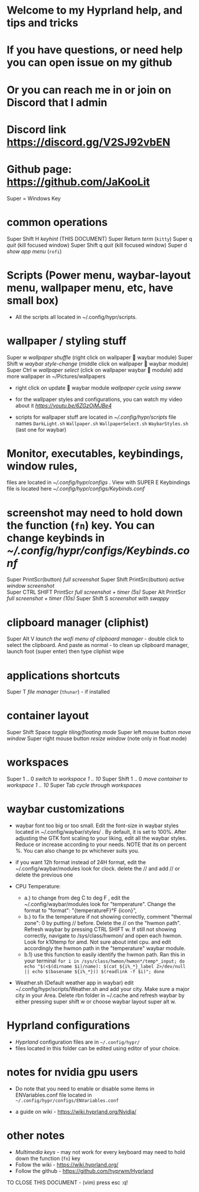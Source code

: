 # Welcome to my Hyprland help, and tips and tricks #
# If you have questions, or need help you can open issue on my github
# Or you can reach me in or join on Discord that I admin
# Discord link https://discord.gg/V2SJ92vbEN  
# Github page: https://github.com/JaKooLit

  Super = Windows Key

# common operations
  Super Shift    H        *keyhint* (THIS DOCUMENT)
  Super          Return   *term* (`kitty`)
  Super          q        *quit* (kill focused window)
  Super   Shift  q        *quit* (kill focused window)
  Super          d        *show app menu* (`rofi`)

# Scripts (Power menu, waybar-layout menu, wallpaper menu, etc, have small box)
  - All the scripts all located in ~/.config/hypr/scripts.
  
# wallpaper / styling stuff
  Super           w       *wallpaper shuffle* (right click on wallpaper   waybar module)
  Super   Shift   w       *waybar style-change* (middle click on wallpaper   waybar module)
  Super   Ctrl    w       *wallpaper select* (click on wallpaper waybar    module) add more wallpaper in ~/Pictures/wallpapers
  
  - right click on update   waybar module  *wallpaper cycle using swww*
  
  - for the wallpaper styles and configurations, you can watch my video about it *https://youtu.be/6ZGzOjMJBe4*
  
  - scripts for wallpaper stuff are located in *~/.config/hypr/scripts* file names `DarkLight.sh` `Wallpaper.sh` `WallpaperSelect.sh` `WaybarStyles.sh` (last one for waybar)

# Monitor, executables, keybindings, window rules, 
  files are located in *~/.config/hypr/configs* . View with SUPER E
  Keybindings file is located here *~/.config/hypr/configs/Keybinds.conf*

# screenshot may need to hold down the function (`fn`) key. You can change keybinds in *~/.config/hypr/configs/Keybinds.conf* 
  Super PrintScr(button)       *full screenshot*
  Super Shift PrintSrc(button) *active window screenshot*         
  Super CTRL SHIFT PrintScr    *full screenshot + timer (5s)*
  Super Alt PrintScr           *full screenshot + timer (10s)*
  Super Shift S                *screenshot with swappy*

# clipboard manager (cliphist)
  Super Alt V   *launch the wofi menu of clipboard manager* 
    - double click to select the clipboard. And paste as normal
    - to clean up clipboard manager, launch foot (super enter) then type cliphist wipe

# applications shortcuts
  Super   T		  *file manager* (`thunar`) - if installed
    
# container layout
  Super   Shift   Space       *toggle tiling/floating mode*
  Super   left mouse button   *move window*
  Super   right mouse button  *resize window* (note only in float mode)

# workspaces
  Super         1 .. 0    *switch to workspace 1 .. 10*
  Super  Shift  1 .. 0    *move container to workspace 1 .. 10*
  Super   Tab             *cycle through workspaces*

# waybar customizations
  - waybar font too big or too small. Edit the font-size in waybar styles located in ~/.config/waybar/styles/ . By default, it is set to 100%. After adjusting the GTK font scaling to your liking, edit all the waybar styles. Reduce or increase according to your needs. NOTE that its on percent %. You can also change to px whichever suits you.

  - if you want 12h format instead of 24H format, edit the ~/.config/waybar/modules look for clock. delete the // and add // or delete the previous one

  - CPU Temperature:
    - a.) to change from deg C to deg F , edit the ~/.config/waybar/modules look for "temperature". Change the format to "format": "{temperatureF}°F {icon}",
    - b.) to fix the temperature if not showing correctly, comment "thermal zone": 0 by putting // before. Delete the // on the "hwmon path". Refresh waybar by pressing CTRL SHIFT w. If still not showing correctly, navigate to /sys/class/hwmon/ and open each hwmon. Look for k10temp for amd. Not sure about intel cpu. and edit accordingly the hwmon path in the "temperature" waybar module.
    - b.1) use this function to easily identify the hwmon path. Ran this in your terminal    ``` for i in /sys/class/hwmon/hwmon*/temp*_input; do echo "$(<$(dirname $i)/name): $(cat ${i%_*}_label 2>/dev/null || echo $(basename ${i%_*})) $(readlink -f $i)"; done ```
  
  - Weather.sh (Default weather app in waybar) edit ~/.config/hypr/scripts/Weather.sh and add your city. Make sure a major city in your Area. Delete rbn folder in ~/.cache and refresh waybar by either pressing super shift w or choose waybar layout super alt w.

# Hyprland configurations
  - *Hyprland* configuration files are in `~/.config/hypr/`
  - files located in this folder can be edited using editor of your choice.

# notes for nvidia gpu users
  - Do note that you need to enable or disable some items in ENVariables.conf file located in `~/.config/hypr/configs/ENVariables.conf`
  
  - a guide on wiki - https://wiki.hyprland.org/Nvidia/


# other notes
  - *Multimedia keys* - may not work for every keyboard may need to hold down the function (`fn`) key
  - Follow the wiki - https://wiki.hyprland.org/
  - Follow the github - https://github.com/hyprwm/Hyprland



TO CLOSE THIS DOCUMENT - (vim) press esc :q!

